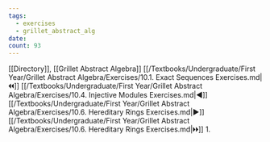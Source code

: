 ```yaml
---
tags:
  - exercises
  - grillet_abstract_alg
date:
count: 93
---
```

[[Directory]], [[Grillet Abstract Algebra]]
[[/Textbooks/Undergraduate/First Year/Grillet Abstract Algebra/Exercises/10.1. Exact Sequences Exercises.md|🞀🞀]] [[/Textbooks/Undergraduate/First Year/Grillet Abstract Algebra/Exercises/10.4. Injective Modules Exercises.md|◀]] [[/Textbooks/Undergraduate/First Year/Grillet Abstract Algebra/Exercises/10.6. Hereditary Rings Exercises.md|▶]] [[/Textbooks/Undergraduate/First Year/Grillet Abstract Algebra/Exercises/10.6. Hereditary Rings Exercises.md|🞂🞂]]
1. 